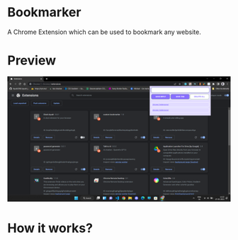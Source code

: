 # Bookmarker
A Chrome Extension which can be used to bookmark any website.
# Preview
<img src="ayush.png">

# How it works?
